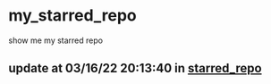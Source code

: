# my_starred_repo
show me my starred repo

update at 03/16/22 20:13:40 in [starred_repo](./index.html)
---

